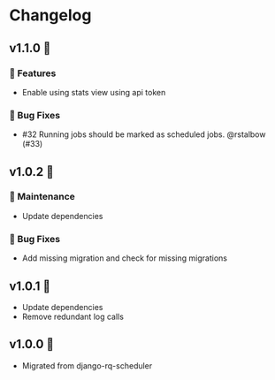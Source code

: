# Changelog

## v1.1.0 🌈

### 🚀 Features

- Enable using stats view using api token

### 🐛 Bug Fixes

- #32 Running jobs should be marked as scheduled jobs. @rstalbow (#33) 

## v1.0.2 🌈

### 🧰 Maintenance

- Update dependencies

### 🐛 Bug Fixes

- Add missing migration and check for missing migrations

## v1.0.1 🌈

* Update dependencies
* Remove redundant log calls

## v1.0.0 🌈

* Migrated from django-rq-scheduler

<!--
### 🚀 Features

### 🐛 Bug Fixes

### 🧰 Maintenance
-->
